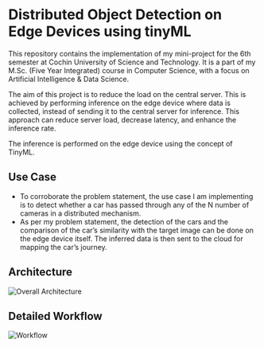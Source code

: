 # Distributed Object Detection on Edge Devices using tinyML
This repository contains the implementation of my mini-project for the 6th semester at Cochin University of Science and Technology. It is a part of my M.Sc. (Five Year Integrated) course in Computer Science, with a focus on Artificial Intelligence & Data Science.

The aim of this project is to reduce the load on the central server. This is achieved by performing inference on the edge device where data is collected, instead of sending it to the central server for inference. This approach can reduce server load, decrease latency, and enhance the inference rate.

The inference is performed on the edge device using the concept of TinyML.


## Use Case
- To corroborate the problem statement, the use case I am implementing is to detect whether a car has passed through any of the N number of cameras in a distributed mechanism.
- As per my problem statement, the detection of the cars and the comparison of the car’s similarity with the target image can be done on the edge device itself. The inferred data is then sent to the cloud for mapping the car’s journey.




## Architecture
![Overall Architecture](https://github.com/abdulhakkeempa/Distributed-Object-Detection/assets/92361680/b07135d7-c70a-4924-b60d-37feb06b81f4)

## Detailed Workflow
![Workflow](https://github.com/abdulhakkeempa/Distributed-Object-Detection/assets/92361680/dc8809b1-0184-4d2b-8cae-3edc826f47d3)
